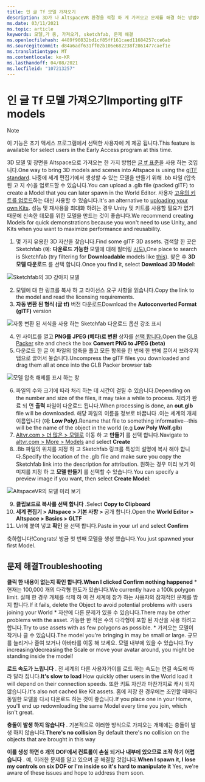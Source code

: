 ```yaml
---
title: 인 글 Tf 모델 가져오기
description: 3D가 나 AltspaceVR 환경을 적절 하 게 가져오고 문제를 해결 하는 방법에 대해 알아봅니다.
ms.date: 03/11/2021
ms.topic: article
keywords: 모델,가 중, 가져오기, sketchfab, 문제 해결
ms.openlocfilehash: 4489f90832bd1cf85ff161caed11684257cce6ab
ms.sourcegitcommit: d84a6adf631ff02b106e682238f2861477caef1e
ms.translationtype: MT
ms.contentlocale: ko-KR
ms.lasthandoff: 04/08/2021
ms.locfileid: "107213257"
---
```

# <a name="importing-gltf-models"></a><span data-ttu-id="1c345-104">인 글 Tf 모델 가져오기</span><span class="sxs-lookup"><span data-stu-id="1c345-104">Importing glTF models</span></span>

> [!NOTE]
> <span data-ttu-id="1c345-105">이 기능은 초기 액세스 프로그램에서 선택한 사용자에 게 제공 됩니다.</span><span class="sxs-lookup"><span data-stu-id="1c345-105">This feature is available for select users in the Early Access program at this time.</span></span>

<span data-ttu-id="1c345-106">3D 모델 및 장면을 Altspace으로 가져오는 한 가지 방법은 [글 tf 표준](https://en.wikipedia.org/wiki/GlTF)을 사용 하는 것입니다.</span><span class="sxs-lookup"><span data-stu-id="1c345-106">One way to bring 3D models and scenes into Altspace is using the [glTF standard](https://en.wikipedia.org/wiki/GlTF).</span></span> <span data-ttu-id="1c345-107">나중에 세계 편집기에서 생성할 수 있는 모델을 만들기 위해 .bb 파일 (압축 된 고 지 수)을 업로드할 수 있습니다.</span><span class="sxs-lookup"><span data-stu-id="1c345-107">You can upload a .glb file (packed glTF) to create a Model that you can later spawn in the World Editor.</span></span> <span data-ttu-id="1c345-108">사용자 [고유의 키트를 업로드](uploading-custom-kits.md)하는 대신 사용할 수 있습니다.</span><span class="sxs-lookup"><span data-stu-id="1c345-108">It's an alternative to [uploading your own Kits](uploading-custom-kits.md).</span></span> <span data-ttu-id="1c345-109">성능 및 재사용을 최대화 하려는 경우 Unity 및 키트를 사용할 필요가 없기 때문에 신속한 데모를 위한 모델을 만드는 것이 좋습니다.</span><span class="sxs-lookup"><span data-stu-id="1c345-109">We recommend creating Models for quick demonstrations because you won't need to use Unity, and Kits when you want to maximize performance and reusability.</span></span> 

1. <span data-ttu-id="1c345-110">몇 가지 유용한 3D 자산을 찾습니다.</span><span class="sxs-lookup"><span data-stu-id="1c345-110">Find some glTF 3D assets.</span></span> <span data-ttu-id="1c345-111">검색할 한 곳은 Sketchfab (예: **다운로드 가능한** 모델에 대해 필터링 [시도).](https://sketchfab.com/search?features=downloadable&q=low+poly+wolf&sort_by=-pertinence&type=models)</span><span class="sxs-lookup"><span data-stu-id="1c345-111">One place to search is Sketchfab (try filtering for **Downloadable** models like [this](https://sketchfab.com/search?features=downloadable&q=low+poly+wolf&sort_by=-pertinence&type=models)).</span></span> <span data-ttu-id="1c345-112">찾은 후 **3D 모델 다운로드** 를 선택 합니다.</span><span class="sxs-lookup"><span data-stu-id="1c345-112">Once you find it, select **Download 3D Model**:</span></span>

![Sketchfab의 3D 강아지 모델](images/importing-models-img-01.png)

2. <span data-ttu-id="1c345-114">모델에 대 한 링크를 복사 하 고 라이선스 요구 사항을 읽습니다.</span><span class="sxs-lookup"><span data-stu-id="1c345-114">Copy the link to the model and read the licensing requirements.</span></span> 
3. <span data-ttu-id="1c345-115">**자동 변환 된 형식 (글 tf)** 버전 다운로드</span><span class="sxs-lookup"><span data-stu-id="1c345-115">Download the **Autoconverted Format (glTF)** version</span></span>

![자동 변환 된 서식을 사용 하는 Sketchfab 다운로드 옵션 강조 표시](images/importing-models-img-02.png)

4. <span data-ttu-id="1c345-117">인 사이트를 열고 **PNG를 JPEG (베타)로 변환** 상자를 [선택 합니다.](https://glb-packer.glitch.me)</span><span class="sxs-lookup"><span data-stu-id="1c345-117">Open the [GLB Packer](https://glb-packer.glitch.me) site and check the box **Convert PNG to JPEG (beta)**</span></span>
5. <span data-ttu-id="1c345-118">다운로드 한 글 어 파일의 압축을 풀고 모든 항목을 한 번에 한 번에 끌어서 브라우저 탭으로 끌어서 놓습니다.</span><span class="sxs-lookup"><span data-stu-id="1c345-118">Uncompress the glTF files you downloaded and drag them all at once into the GLB Packer browser tab</span></span>

![모델 압축 해제를 표시 하는 창](images/importing-models-img-03.png)

6. <span data-ttu-id="1c345-120">파일의 수와 크기에 따라 처리 하는 데 시간이 걸릴 수 있습니다.</span><span class="sxs-lookup"><span data-stu-id="1c345-120">Depending on the number and size of the files, it may take a while to process.</span></span> <span data-ttu-id="1c345-121">처리가 완료 되 면 **출력** 파일이 다운로드 됩니다.</span><span class="sxs-lookup"><span data-stu-id="1c345-121">When processing is done, an **out.glb** file will be downloaded.</span></span> <span data-ttu-id="1c345-122">해당 파일의 이름을 정보로 바꿉니다 .이는 세계의 개체 이름입니다 (예: **Low Poly).**</span><span class="sxs-lookup"><span data-stu-id="1c345-122">Rename that file to something informative--this will be the name of the object in the world (e.g **Low Poly Wolf.glb**)</span></span>
7. <span data-ttu-id="1c345-123">[Altvr.com > 더 많은 > 모델로](https://account.altvr.com/users/sign_in) 이동 하 고 **만들기** 를 선택 합니다.</span><span class="sxs-lookup"><span data-stu-id="1c345-123">Navigate to [altvr.com > More > Models](https://account.altvr.com/users/sign_in) and select **Create**</span></span>
8. <span data-ttu-id="1c345-124">.Bb 파일의 위치를 지정 하 고 Sketchfab 링크를 특성의 설명에 복사 해야 합니다.</span><span class="sxs-lookup"><span data-stu-id="1c345-124">Specify the location of the .glb file and make sure you copy the Sketchfab link into the description for attribution.</span></span> <span data-ttu-id="1c345-125">원하는 경우 미리 보기 이미지를 지정 하 고 **모델 만들기** 를 선택할 수 있습니다.</span><span class="sxs-lookup"><span data-stu-id="1c345-125">You can specify a preview image if you want, then select **Create Model**:</span></span>

![AltspaceVR의 모델 미리 보기](images/importing-models-img-04.png)

9. <span data-ttu-id="1c345-127">**클립보드로 복사를 선택 합니다** .</span><span class="sxs-lookup"><span data-stu-id="1c345-127">Select **Copy to Clipboard**</span></span>
10. <span data-ttu-id="1c345-128">**세계 편집기 > Altspace > 기본 사항 >** 공개 합니다.</span><span class="sxs-lookup"><span data-stu-id="1c345-128">Open the **World Editor > Altspace > Basics > GLTF**</span></span>
11. <span data-ttu-id="1c345-129">Url에 붙여 넣고 **확인** 을 선택 합니다.</span><span class="sxs-lookup"><span data-stu-id="1c345-129">Paste in your url and select **Confirm**</span></span>

<span data-ttu-id="1c345-130">축하합니다!</span><span class="sxs-lookup"><span data-stu-id="1c345-130">Congrats!</span></span> <span data-ttu-id="1c345-131">방금 첫 번째 모델을 생성 했습니다.</span><span class="sxs-lookup"><span data-stu-id="1c345-131">You just spawned your first Model.</span></span>

## <a name="troubleshooting"></a><span data-ttu-id="1c345-132">문제 해결</span><span class="sxs-lookup"><span data-stu-id="1c345-132">Troubleshooting</span></span>

<span data-ttu-id="1c345-133">**클릭 한 내용이 **없는지 확인** 합니다.**</span><span class="sxs-lookup"><span data-stu-id="1c345-133">**When I clicked **Confirm** nothing happened**</span></span>
    * <span data-ttu-id="1c345-134">현재는 100,000 개의 다각형 한도가 있습니다.</span><span class="sxs-lookup"><span data-stu-id="1c345-134">We currently have a 100k polygon limit.</span></span> <span data-ttu-id="1c345-135">실패 한 경우 개체를 삭제 하 여 전 세계에 참가 하는 사용자의 잠재적인 문제를 방지 합니다.</span><span class="sxs-lookup"><span data-stu-id="1c345-135">If it fails, delete the Object to avoid potential problems with users joining your World</span></span>
    * <span data-ttu-id="1c345-136">자산에 다른 문제가 있을 수 있습니다.</span><span class="sxs-lookup"><span data-stu-id="1c345-136">There may be other problems with the asset.</span></span> <span data-ttu-id="1c345-137">가능한 한 적은 수의 다각형이 포함 된 자산을 사용 하려고 합니다.</span><span class="sxs-lookup"><span data-stu-id="1c345-137">Try to use assets with as few polygons as possible.</span></span>
    * <span data-ttu-id="1c345-138">가져오는 모델이 작거나 클 수 있습니다.</span><span class="sxs-lookup"><span data-stu-id="1c345-138">The model you're bringing in may be small or large.</span></span> <span data-ttu-id="1c345-139">규모를 늘리거나 줄여 보거나 아바타를 이동 해 보세요. 모델 내부에 있을 수 있습니다.</span><span class="sxs-lookup"><span data-stu-id="1c345-139">Try increasing/decreasing the Scale or move your avatar around, you might be standing inside the model!</span></span>

<span data-ttu-id="1c345-140">**로드 속도가 느립니다** . 전 세계의 다른 사용자가이를 로드 하는 속도는 연결 속도에 따라 달라 집니다.</span><span class="sxs-lookup"><span data-stu-id="1c345-140">**It's slow to load** How quickly other users in the World load it will depend on their connection speeds.</span></span> <span data-ttu-id="1c345-141">또한 키트 자산과 마찬가지로 캐시 되지 않습니다.</span><span class="sxs-lookup"><span data-stu-id="1c345-141">It's also not cached like Kit assets.</span></span> <span data-ttu-id="1c345-142">홈에 저장 한 경우에는 조인할 때마다 동일한 모델을 다시 다운로드 하는 것이 좋습니다.</span><span class="sxs-lookup"><span data-stu-id="1c345-142">If you place one in your Home, you'll end up redownloading the same Model every time you join, which isn't great.</span></span>

<span data-ttu-id="1c345-143">**충돌이 발생 하지 않습니다** . 기본적으로 이러한 방식으로 가져오는 개체에는 충돌이 발생 하지 않습니다.</span><span class="sxs-lookup"><span data-stu-id="1c345-143">**There's no collision** By default there's no collision on the objects that are brought in this way</span></span>

<span data-ttu-id="1c345-144">**이를 생성 하면 6 개의 DOF에서 컨트롤이 손실 되거나 내부에 있으므로 조작 하기 어렵습니다** . 예, 이러한 문제를 알고 있으며 곧 해결할 것입니다.</span><span class="sxs-lookup"><span data-stu-id="1c345-144">**When I spawn it, I lose my controls on six DOF or I'm inside so it's hard to manipulate it** Yes, we're aware of these issues and hope to address them soon.</span></span>  